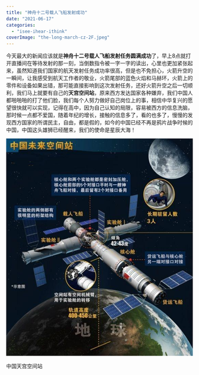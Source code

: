 ```yaml
---
title: "神舟十二号载人飞船发射成功"
date: "2021-06-17"
categories: 
  - "isee-ihear-ithink"
coverImage: "the-long-march-cz-2F.jpeg"
---
```


今天最大的新闻应该就是**神舟十二号载人飞船发射任务圆满成功**了，早上8点就打开直播间在等待发射的那一刻，当倒数指令被一字一字的读出，心里也更加紧张起来，虽然知道我们国家的航天发射任务成功率很高，但是也不免担心，火箭升空的一瞬间，让我感受到航天工作者的敬业，火箭尾部的蓝色火焰和马赫环，火箭上的零件和设备如果出错，那可能直接影响到这次发射任务，还好火箭升空之后一切顺利，我们马上就要有自己的**天宫空间站**，原来西方发达国家各种嫌弃，我们中国人都啪啪啪的打了他们脸，我们每个人努力做好自己岗位上的事，相信中华复兴的愿望很快就可以实现，记得在高中，因为自己认知的局限，容易被西方的信息洗脑，那时候一点都不爱国，随着年纪的增长，接触的信息多了，看的也多了，慢慢的发现西方国家的所谓民主，自由，都是假的，如今的中国已经不再是鸦片战争时候的中国，中国这头雄狮已经醒来，我们的使命是星辰大海！

![chinese-space-station](images/chinese-space-station.jpeg)

中国天宫空间站
